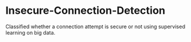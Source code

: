 # Insecure-Connection-Detection
Classified whether a connection attempt is secure or not using supervised learning on big data.
